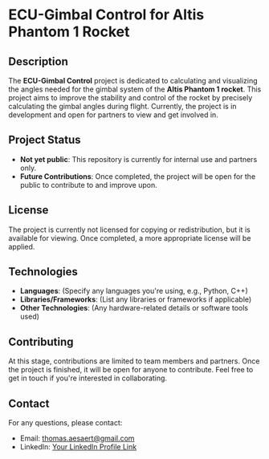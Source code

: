 # ECU-Gimbal Control for Altis Phantom 1 Rocket

## Description
The **ECU-Gimbal Control** project is dedicated to calculating and visualizing the angles needed for the gimbal system of the **Altis Phantom 1 rocket**. This project aims to improve the stability and control of the rocket by precisely calculating the gimbal angles during flight. Currently, the project is in development and open for partners to view and get involved in.

## Project Status
- **Not yet public**: This repository is currently for internal use and partners only.
- **Future Contributions**: Once completed, the project will be open for the public to contribute to and improve upon.

## License
The project is currently not licensed for copying or redistribution, but it is available for viewing. Once completed, a more appropriate license will be applied.

## Technologies
- **Languages**: (Specify any languages you're using, e.g., Python, C++)
- **Libraries/Frameworks**: (List any libraries or frameworks if applicable)
- **Other Technologies**: (Any hardware-related details or software tools used)

## Contributing
At this stage, contributions are limited to team members and partners. Once the project is finished, it will be open for anyone to contribute. Feel free to get in touch if you're interested in collaborating.

## Contact
For any questions, please contact:
- Email: [thomas.aesaert@gmail.com](mailto:thomas.aesaert@gmail.com)
- LinkedIn: [Your LinkedIn Profile Link](#)

